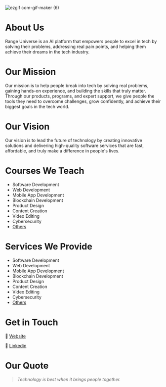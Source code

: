 ![ezgif com-gif-maker (6)](https://pbs.twimg.com/profile_banners/1701591225089069056/1735465618/1500x500)




# About Us
Range Universe is an AI platform that empowers people to excel in tech by solving their problems, addressing real pain points, and helping them achieve their dreams in the tech industry.

# Our Mission
Our mission is to help people break into tech by solving real problems, gaining hands-on experience, and building the skills that truly matter. Through our products, programs, and expert support, we give people the tools they need to overcome challenges, grow confidently, and achieve their biggest goals in the tech world.

# Our Vision
Our vision is to lead the future of technology by creating innovative solutions and delivering high-quality software services that are fast, affordable, and truly make a difference in people's lives.

# Courses We Teach
- Software Development
- Web Development
- Mobile App Development
- Blockchain Development
- Product Design
- Content Creation
- Video Editing
- Cybersecurity
- [Others](https://www.rangeuniverse.org/learning/courses)

# Services We Provide
- Software Development
- Web Development
- Mobile App Development
- Blockchain Development
- Product Design
- Content Creation
- Video Editing
- Cybersecurity
- [Others](https://www.rangeuniverse.org/building/services)

# Get in Touch
🔗 [Website](https://www.rangeuniverse.org)

🔗 [Linkedin](https://www.linkedin.com/company/rangeuniverse)

# Our Quote
> _Technology is best when it brings people together._

